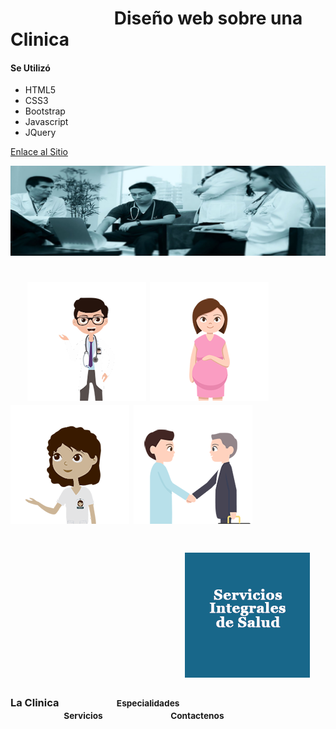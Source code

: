 # &nbsp;&nbsp;&nbsp;&nbsp;&nbsp;&nbsp;&nbsp;&nbsp;&nbsp;&nbsp;&nbsp;&nbsp;&nbsp;&nbsp;&nbsp;&nbsp;&nbsp;&nbsp;&nbsp;&nbsp;&nbsp;&nbsp;&nbsp;&nbsp;&nbsp;__Diseño web sobre una Clinica__
#### Se Utilizó
+ HTML5
+ CSS3
+ Bootstrap
+ Javascript
+ JQuery 

[Enlace al Sitio](http://fundamento.hol.es)

![](imagenes/1.jpg)
# &nbsp;&nbsp;&nbsp;&nbsp;![](imagenes/staff.png)  ![](imagenes/baby-hope.png) ![](imagenes/hospitalizacion.png)  ![](imagenes/salud.png)
# &nbsp;&nbsp;&nbsp;&nbsp;&nbsp;&nbsp;&nbsp;&nbsp;&nbsp;&nbsp;&nbsp;&nbsp;&nbsp;&nbsp;&nbsp;&nbsp;&nbsp;&nbsp;&nbsp;&nbsp;&nbsp;&nbsp;&nbsp;&nbsp;&nbsp;&nbsp;&nbsp;&nbsp;&nbsp;&nbsp;&nbsp;&nbsp;&nbsp;&nbsp;&nbsp;&nbsp;&nbsp;&nbsp;&nbsp;&nbsp;&nbsp;&nbsp;![](imagenes/servicio_7.png)
### La Clinica&nbsp;&nbsp;&nbsp;&nbsp;&nbsp;&nbsp;&nbsp;&nbsp;&nbsp;&nbsp;&nbsp;&nbsp;&nbsp;&nbsp;&nbsp;&nbsp;&nbsp;&nbsp;&nbsp;&nbsp;&nbsp;&nbsp;&nbsp;<small> Especialidades </small>&nbsp;&nbsp;&nbsp;&nbsp;&nbsp;&nbsp;&nbsp;&nbsp;&nbsp;&nbsp;&nbsp;&nbsp;&nbsp;&nbsp;&nbsp;&nbsp;&nbsp;&nbsp;&nbsp;&nbsp;&nbsp;&nbsp;<small>Servicios</small>&nbsp;&nbsp;&nbsp;&nbsp;&nbsp;&nbsp;&nbsp;&nbsp;&nbsp;&nbsp;&nbsp;&nbsp;&nbsp;&nbsp;&nbsp;&nbsp;&nbsp;&nbsp;&nbsp;&nbsp;&nbsp;&nbsp;&nbsp;&nbsp;&nbsp;&nbsp;&nbsp;&nbsp;<small>Contactenos</small> 

